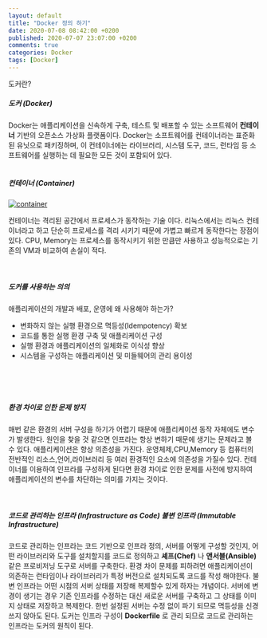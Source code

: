 ```yaml
---
layout: default
title: "Docker 정의 하기"
date: 2020-07-08 08:42:00 +0200
published: 2020-07-07 23:07:00 +0200
comments: true
categories: Docker
tags: [Docker]
---
```


도커란?


##### 도커 (Docker)

Docker는 애플리케이션을 신속하게 구축, 테스트 및 배포할 수 있는 소프트웨어 __컨테이너__ 기반의 오픈소스 
가상화 플랫폼이다.
Docker는 소프트웨어를 컨테이너라는 표준화된 유닛으로 패키징하며, 이 컨테이너에는 라이브러리, 시스템 도구, 코드, 런타임 등 소프트웨어를 실행하는 데 필요한 모든 것이 포함되어 있다.
<br/>
<br/>
<!--more-->

##### 컨테이너 (Container)

<a href="/assets/images/{{page.id}}/container-what-is-container.png"> <img
	class="center-block img-responsive"
	src="/assets/images/{{page.id}}/container-what-is-container.png" alt="container"/>
</a>

컨테이너는 격리된 공간에서 프로세스가 동작하는 기술 이다.
리눅스에서는 리눅스 컨테이너라고 하고 단순히 프로세스를 격리 시키기 때문에
가볍고 빠르게 동작한다는 장점이 있다. CPU, Memory는 프로세스를 동작시키기
위한 만큼만 사용하고 성능적으로는 기존의 VM과 비교하여 손실이 적다.
<br/>
<br/>
<br/>

##### 도커를 사용하는 의의

애플리케이션의 개발과 배포, 운영에 왜 사용해야 하는가?
* 변화하지 않는 실행 환경으로 멱등성(Idempotency) 확보
* 코드를 통한 실행 환경 구축 및 애플리케이션 구성
* 실행 환경과 애플리케이션의 일체화로 이식성 향상
* 시스템을 구성하는 애플리케이션 및 미들웨어의 관리 용이성
<br/>
<br/>
<br/>

##### 환경 차이로 인한 문제 방지
매번 같은 환경의 서버 구성을 하기가 어렵기 때문에 애플리케이션 동작 자체에도 변수가 발생한다.
원인을 찾을 것 같으면 인프라는 항상 변하기 때문에 생기는 문제라고 볼 수 있다.
애플리케이션은 항상 의존성을 가진다. 운영체제,CPU,Memory 등 컴퓨터의 전반적인 리소스,언어,라이브러리 등
여러 환경적인 요소에 의존성을 가질수 있다.
컨테이너를 이용하여 인프라를 구성하게 된다면 환경 차이로 인한 문제를 사전에 방지하여 애플리케이션의 변수를 차단하는 
의미를 가지는 것이다.
<br/>
<br/>
<br/>

##### 코드로 관리하는 인프라 (Infrastructure as Code) 불변 인프라 (Immutable Infrastructure)
코드로 관리하는 인프라는 코드 기반으로 인프라 정의, 서버를 어떻게 구성할 것인지, 어떤 라이브러리와
도구를 설치할지를 코드로 정의하고 __셰프(Chef)__ 나 __앤서블(Ansible)__ 같은 프로비저닝 도구로 서버를 구축한다.
환경 차이 문제를 피하려면 애플리케이션이 의존하는 런타임이나 라이브러리가 특정 버전으로 설치되도록 코드를 작성 해야한다.
불변 인프라는 어떤 시점의 서버 상태를 저장해 복제할수 있게 하자는 개념이다.
서버에 변경이 생기는 경우 기존 인프라를 수정하는 대신 새로운 서버를 구축하고 그 상태를 이미지 상태로 저장하고 복제한다.
한번 설정된 서버는 수정 없이 파기 되므로 멱등성을 신경쓰지 않아도 된다.
도커는 인프라 구성이 __Dockerfile__ 로 관리 되므로 코드로 관리하는 인프라는 도커의 원칙이 된다.



